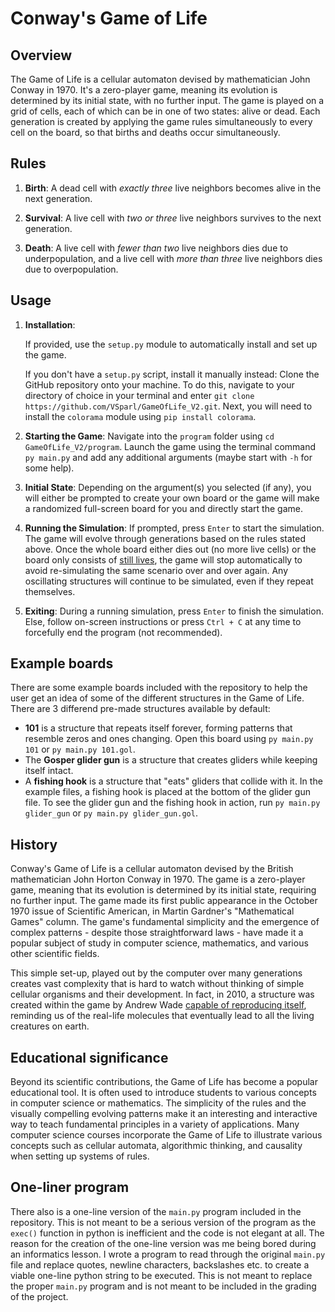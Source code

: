 # Conway's Game of Life

## Overview
The Game of Life is a cellular automaton devised by mathematician John Conway in 1970. It's a zero-player game, meaning its evolution is determined by its initial state, with no further input. The game is played on a grid of cells, each of which can be in one of two states: alive or dead. Each generation is created by applying the game rules simultaneously to every cell on the board, so that births and deaths occur simultaneously.

## Rules
1.  **Birth**: A dead cell with *exactly three* live neighbors becomes alive in the next generation.

2.  **Survival**: A live cell with *two or three* live neighbors survives to the next generation.

3.  **Death**: A live cell with *fewer than two* live neighbors dies due to underpopulation, and a live cell with *more than three* live neighbors dies due to overpopulation.

## Usage
1.  **Installation**:

	If provided, use the `setup.py` module to automatically install and set up the game.

	If you don't have a `setup.py` script, install it manually instead:	
	Clone the GitHub repository onto your machine. To do this, navigate to your directory of choice in your terminal and enter `git clone https://github.com/VSparl/GameOfLife_V2.git`. Next, you will need to install the `colorama` module using `pip install colorama`.

3.  **Starting the Game**: Navigate into the `program` folder using `cd GameOfLife_V2/program`. Launch the game using the terminal command `py main.py` and add any additional arguments (maybe start with `-h` for some help).

4.  **Initial State**: Depending on the argument(s) you selected (if any), you will either be prompted to create your own board or the game will make a randomized full-screen board for you and directly start the game.

5.  **Running the Simulation**: If prompted, press `Enter` to start the simulation. The game will evolve through generations based on the rules stated above. Once the whole board either dies out (no more live cells) or the board only consists of [still lives](https://en.wikipedia.org/wiki/Still_life_%28cellular_automaton%29), the game will stop automatically to avoid re-simulating the same scenario over and over again. Any oscillating structures will continue to be simulated, even if they repeat themselves.

6.  **Exiting**: During a running simulation, press `Enter` to finish the simulation. Else, follow on-screen instructions or press `Ctrl + C` at any time to forcefully end the program (not recommended).

## Example boards
There are some example boards included with the repository to help the user get an idea of some of the different structures in the Game of Life. There are 3 differend pre-made structures available by default:
 - **101** is a structure that repeats itself forever, forming patterns that resemble zeros and ones changing. Open this board using `py main.py 101` or `py main.py 101.gol`.
 - The **Gosper glider gun** is a structure that creates gliders while keeping itself intact. 
 - A **fishing hook** is a structure that "eats" gliders that collide with it. In the example files, a fishing hook is placed at the bottom of the glider gun file. To see the glider gun and the fishing hook in action, run `py main.py glider_gun` or `py main.py glider_gun.gol`.

## History
Conway's Game of Life is a cellular automaton devised by the British mathematician John Horton Conway in 1970. The game is a zero-player game, meaning that its evolution is determined by its initial state, requiring no further input. The game made its first public appearance in the October 1970 issue of Scientific American, in Martin Gardner's "Mathematical Games" column. The game's fundamental simplicity and the emergence of complex patterns - despite those straightforward laws - have made it a popular subject of study in computer science, mathematics, and various other scientific fields.

This simple set-up, played out by the computer over many generations creates vast complexity that is hard to watch without thinking of simple cellular organisms and their development. In fact, in 2010, a structure was created within the game by Andrew Wade [capable of reproducing itself](https://www.newscientist.com/article/mg20627653-800-first-replicating-creature-spawned-in-life-simulator/), reminding us of the real-life molecules that eventually lead to all the living creatures on earth.

## Educational significance
Beyond its scientific contributions, the Game of Life has become a popular educational tool. It is often used to introduce students to various concepts in computer science or mathematics. The simplicity of the rules and the visually compelling evolving patterns make it an interesting and interactive way to teach fundamental principles in a variety of applications. Many computer science courses incorporate the Game of Life to illustrate various concepts such as cellular automata, algorithmic thinking, and causality when setting up systems of rules.

## One-liner program
There also is a one-line version of the `main.py` program included in the repository. This is not meant to be a serious version of the program as the `exec()` function in python is inefficient and the code is not elegant at all. The reason for the creation of the one-line version was me being bored during an informatics lesson. I wrote a program to read through the original `main.py` file and replace quotes, newline characters, backslashes etc. to create a viable one-line python string to be executed. This is not meant to replace the proper `main.py` program and is not meant to be included in the grading of the project.
